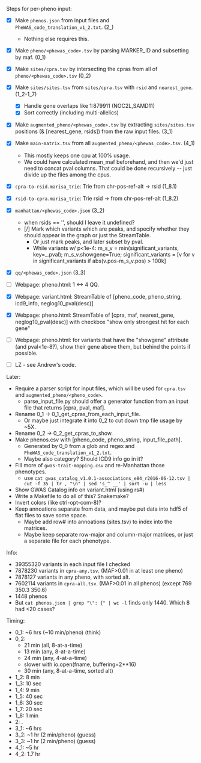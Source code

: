 Steps for per-pheno input:
- [x] Make `phenos.json` from input files and `PheWAS_code_translation_v1_2.txt`. (2_)
    - Nothing else requires this.
- [x] Make `pheno/<phewas_code>.tsv` by parsing MARKER_ID and subsetting by maf. (0_1)
- [x] Make `sites/cpra.tsv` by intersecting the cpras from all of `pheno/<phewas_code>.tsv` (0_2)
- [x] Make `sites/sites.tsv` from `sites/cpra.tsv` with `rsid` and `nearest_gene`. (1_2-1_7)
    - [x] Handle gene overlaps like 1:879911 (NOC2L,SAMD11)
    - [x] Sort correctly (including multi-allelics)
- [x] Make `augmented_pheno/<phewas_code>.tsv` by extracting `sites/sites.tsv` positions (& [nearest_gene, rsids]) from the raw input files. (3_1)
- [x] Make `main-matrix.tsv` from all `augmented_pheno/<phewas_code>.tsv`. (4_1)
    - This mostly keeps one cpu at 100% usage.
    - We could have calculated mean_maf beforehand, and then we'd just need to concat pval columns.  That could be done recursively -- just divide up the files among the cpus.

- [x] `cpra-to-rsid.marisa_trie`: Trie from chr-pos-ref-alt -> rsid (1_8.1)
- [x] `rsid-to-cpra.marisa_trie`: Trie rsid -> from chr-pos-ref-alt (1_8.2)
- [x] `manhattan/<phewas_code>.json` (3_2)
    - when rsids == '', should I leave it undefined?
    - [/] Mark which variants which are peaks, and specify whether they should appear in the graph or just the StreamTable.
        - Or just mark peaks, and later subset by pval.
        - While variants w/ p<1e-4: m_s_v = min(significant_variants, key=_.pval); m_s_v.showgene=True; significant_variants = [v for v in significant_variants if abs(v.pos-m_s_v.pos) > 100k]
- [x] `qq/<phewas_code>.json` (3_3)

- [ ] Webpage: pheno.html: 1 <-> 4 QQ.
- [x] Webpage: variant.html: StreamTable of [pheno_code, pheno_string, icd9_info, neglog10_pval(desc)]
- [x] Webpage: pheno.html: StreamTable of [cpra, maf, nearest_gene, neglog10_pval(desc)] with checkbox "show only strongest hit for each gene"
- [ ] Webpage: pheno.html: for variants that have the "showgene" attribute (and pval<1e-8?), show their gene above them, but behind the points if possible.
- [ ] LZ - see Andrew's code.


Later:
- Require a parser script for input files, which will be used for `cpra.tsv` and `augmented_pheno/<pheno_code>`.
    - parse_input_file.py should offer a generator function from an input file that returns [cpra, pval, maf].
- Rename 0_1 -> 0_1_get_cpras_from_each_input_file.
    - Or maybe just integrate it into 0_2 to cut down tmp file usage by ~5X.
- Rename 0_2 -> 0_2_get_cpras_to_show.
- Make phenos.csv with [pheno_code, pheno_string, input_file_path].
    - Generated by 0_0 from a glob and regex and `PheWAS_code_translation_v1_2.txt`.
    - Maybe also category?  Should ICD9 info go in it?
- Fill more of `gwas-trait-mapping.csv` and re-Manhattan those phenotypes.
    - use `cat gwas_catalog_v1.0.1-associations_e84_r2016-06-12.tsv | cut -f 35 | tr , "\n" | sed 's_^ __' | sort -u | less`
- Show GWAS Catalog info on variant.html (using rs#)
- Write a Makefile to do all of this?  Snakemake?
- Invert colors (like ctrl-opt-com-8)?
- Keep annoations separate from data, and maybe put data into hdf5 of flat files to save some space.
    - Maybe add row# into annoations (sites.tsv) to index into the matrices.
    - Maybe keep separate row-major and column-major matrices, or just a separate file for each phenotype.


Info:
- 39355320 variants in each input file I checked
- 7878230 variants in `cpra-any.tsv`. (MAF>0.01 in at least one pheno)
- 7878127 variants in any pheno, with sorted alt.
- 7602114 variants in `cpra-all.tsv`. (MAF>0.01 in all phenos) (except 769 350.3 350.6)
- 1448 phenos
- But `cat phenos.json | grep "\": {" | wc -l` finds only 1440.  Which 8 had <20 cases?


Timing:
- 0_1: ~6 hrs (~10 min/pheno) (think)
- 0_2:
    - 21 min (all, 8-at-a-time)
    - 13 min (any, 8-at-a-time)
    - 24 min (any, 4-at-a-time)
    - slower with io.open(fname, buffering=2**16)
    - 30 min (any, 8-at-a-time, sorted alt)
- 1_2: 8 min
- 1_3: 10 sec
- 1_4: 9 min
- 1_5: 40 sec
- 1_6: 30 sec
- 1_7: 20 sec
- 1_8: 1 min
- 2: .
- 3_1: ~6 hrs
- 3_2: ~1 hr (2 min/pheno) (guess)
- 3_3: ~1 hr (2 min/pheno) (guess)
- 4_1: ~5 hr
- 4_2: 1.7 hr

